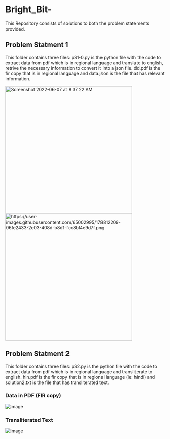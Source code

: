 # Bright_Bit-
This Repository consists of solutions to both the problem statements provided.

## Problem Statment 1
 This folder contains three files:
 pS1-0.py is the python file with the code to extract data from pdf which is in regional language and translate to english, retrive the necessary information to convert it into a json file.
 dd.pdf is the fir copy that is in regional language and data.json is the file that has relevant information.
 
 
<tr>
    <td><img width="400" alt="Screenshot 2022-06-07 at 8 37 22 AM" src="https://user-images.githubusercontent.com/65002995/178812187-3da55fca-e9b6-4e10-8bbd-eb487209d73f.png">
</td>
     <td><img width="400" alt="https://user-images.githubusercontent.com/65002995/178812209-06fe2433-2c03-408d-b8d1-fcc8bf4e9d7f.png">
</td>
  </tr>

## Problem Statment 2
 This folder contains three files:
 pS2.py is the python file with the code to extract data from pdf which is in regional language and transliterate to english.
 hin.pdf is the fir copy that is in regional language (ie: hindi) and solution2.txt is the file that has transliterated text.
 
  ### Data in PDF (FIR copy)
![image](https://user-images.githubusercontent.com/65002995/178813016-315b56fc-a744-4700-b226-550200507d8c.png)
 ### Transliterated Text
![image](https://user-images.githubusercontent.com/65002995/178813057-0a375895-b4be-45c7-b797-737fad38f680.png)

